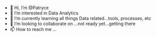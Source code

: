 - 👋 Hi, I’m @Patryce
- 👀 I’m interested in Data Analytics
- 🌱 I’m currently learning all things Data related...tools, processes, etc
- 💞️ I’m looking to collaborate on ...not ready yet...getting there
- 📫 How to reach me ...

<!---
Patryce/Patryce is a ✨ special ✨ repository because its `README.md` (this file) appears on your GitHub profile.
You can click the Preview link to take a look at your changes.
--->
